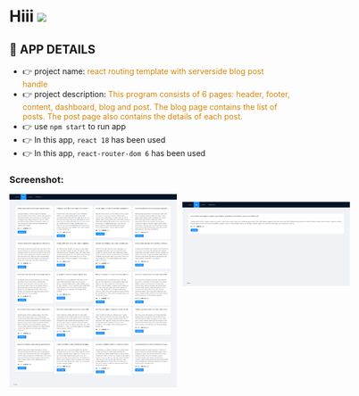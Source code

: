 <h1 align="left">Hiii <img src="https://media.giphy.com/media/hvRJCLFzcasrR4ia7z/giphy.gif" width="35"></h1>

## 👀 APP DETAILS

- 👉 project name: <span style="color:#d6850b">react routing template with serverside blog post handle</span>
- 👉 project description: <span style="color:#d6850b">This program consists of 6 pages: header, footer, content, dashboard, blog and post. The blog page contains the list of posts. The post page also contains the details of each post.</span>
- 👉 use `npm start` to run app
- 👉 In this app, `react 18` has been used
- 👉 In this app, `react-router-dom 6` has been used

### Screenshot:

<div style="width:100%; display:flex; flex-direction:row; gap:10px;">
<img
  src="screenshot/blog.png"
  alt="Blog"
  title="Blog"
  style=" max-width: 300px" width="300px">

<img
  src="screenshot/post.png"
  alt="Post"
  title="Post"
  style="max-width: 300px" width="300px">

</div>
